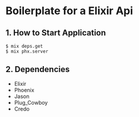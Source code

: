 # Boilerplate for a Elixir Api

## 1. How to Start Application
```
$ mix deps.get
$ mix phx.server
```

## 2. Dependencies
- Elixir
- Phoenix
- Jason
- Plug_Cowboy
- Credo

